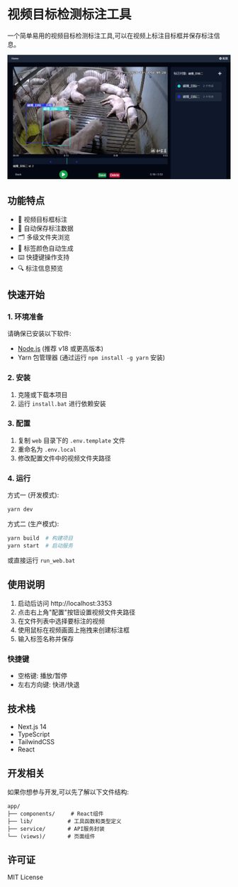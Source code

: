 # 视频目标检测标注工具

一个简单易用的视频目标检测标注工具,可以在视频上标注目标框并保存标注信息。

![主界面预览](./doc/v2_main.png)

## 功能特点

- 🎯 视频目标框标注
- 💾 自动保存标注数据
- 🗂️ 多级文件夹浏览
- 🎨 标签颜色自动生成
- ⌨️ 快捷键操作支持
- 🔍 标注信息预览

## 快速开始

### 1. 环境准备

请确保已安装以下软件:

- [Node.js](https://nodejs.org/en/download/prebuilt-installer) (推荐 v18 或更高版本)
- Yarn 包管理器 (通过运行 `npm install -g yarn` 安装)

### 2. 安装

1. 克隆或下载本项目
2. 运行 `install.bat` 进行依赖安装

### 3. 配置

1. 复制 `web` 目录下的 `.env.template` 文件
2. 重命名为 `.env.local`
3. 修改配置文件中的视频文件夹路径

### 4. 运行

方式一 (开发模式):
```bash
yarn dev
```

方式二 (生产模式):
```bash
yarn build  # 构建项目
yarn start  # 启动服务
```

或直接运行 `run_web.bat`

## 使用说明

1. 启动后访问 http://localhost:3353
2. 点击右上角"配置"按钮设置视频文件夹路径
3. 在文件列表中选择要标注的视频
4. 使用鼠标在视频画面上拖拽来创建标注框
5. 输入标签名称并保存

### 快捷键

- 空格键: 播放/暂停
- 左右方向键: 快进/快退

## 技术栈

- Next.js 14
- TypeScript
- TailwindCSS
- React

## 开发相关

如果你想参与开发,可以先了解以下文件结构:

```
app/
├── components/     # React组件
├── lib/           # 工具函数和类型定义  
├── service/       # API服务封装
└── (views)/       # 页面组件
```

## 许可证

MIT License
